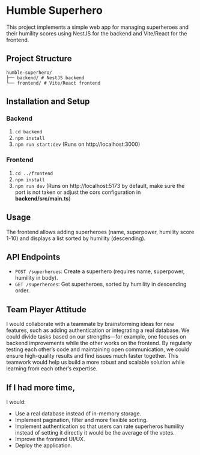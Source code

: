 # Humble Superhero 

This project implements a simple web app for managing superheroes and their humility scores using NestJS for the backend and Vite/React for the frontend.

## Project Structure

```
humble-superhero/
├── backend/ # NestJS backend
└── frontend/ # Vite/React frontend
```

## Installation and Setup

### Backend

1. `cd backend`
2. `npm install`
3. `npm run start:dev` (Runs on http://localhost:3000)

### Frontend

1. `cd ../frontend`
2. `npm install`
3. `npm run dev` (Runs on http://localhost:5173 by default, make sure the port is not taken or adjust the cors configuration in **backend/src/main.ts**)

## Usage

The frontend allows adding superheroes (name, superpower, humility score 1-10) and displays a list sorted by humility (descending).

## API Endpoints

- `POST /superheroes`: Create a superhero (requires name, superpower, humility in body).
- `GET /superheroes`: Get superheroes, sorted by humility in descending order.

## Team Player Attitude

 I would collaborate with a teammate by brainstorming ideas for new features, such as adding authentication or integrating a real database. We could divide tasks based on our strengths—for example, one focuses on backend improvements while the other works on the frontend. By regularly testing each other’s code and maintaining open communication, we could ensure high-quality results and find issues much faster together. This teamwork would help us build a more robust and scalable solution while learning from each other’s expertise.

## If I had more time,

I would:

- Use a real database instead of in-memory storage.
- Implement pagination, filter and more flexible sorting.
- Implement authentication so that users can rate superheros humility instead of setting it directly it would be the average of the votes.
- Improve the frontend UI/UX.
- Deploy the application.
